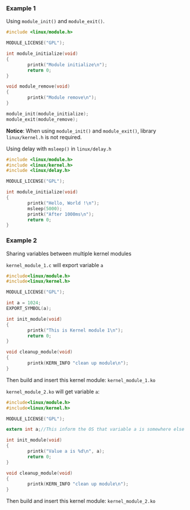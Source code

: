 ### Example 1

Using ``module_init()`` and ``module_exit()``.

```c
#include <linux/module.h>

MODULE_LICENSE("GPL");

int module_initialize(void)
{
        printk("Module initialize\n");
        return 0;
}

void module_remove(void)
{
        printk("Module remove\n");
}

module_init(module_initialize);
module_exit(module_remove);
```
**Notice**: When using ``module_init()`` and ``module_exit()``, library ``linux/kernel.h`` is not required.

Using delay with ``msleep()`` in ``linux/delay.h``

```c
#include <linux/module.h>
#include <linux/kernel.h>
#include <linux/delay.h>

MODULE_LICENSE("GPL");

int module_initialize(void)
{
        printk("Hello, World !\n");
        msleep(5000);
        printk("After 1000ms\n");
        return 0;
}
```

### Example 2

Sharing variables between multiple kernel modules

``kernel_module_1.c`` will export variable ``a``

```c
#include<linux/module.h>
#include<linux/kernel.h>

MODULE_LICENSE("GPL");

int a = 1024;
EXPORT_SYMBOL(a);

int init_module(void)
{
        printk("This is Kernel module 1\n");
        return 0;
}

void cleanup_module(void)
{
        printk(KERN_INFO "clean up module\n");
}
```

Then build and insert this kernel module: ``kernel_module_1.ko``

``kernel_module_2.ko`` will get variable ``a``:

```c
#include<linux/module.h>
#include<linux/kernel.h>

MODULE_LICENSE("GPL");

extern int a;//This inform the OS that variable a is somewhere else

int init_module(void)
{
        printk("Value a is %d\n", a);
        return 0;
}

void cleanup_module(void)
{
        printk(KERN_INFO "clean up module\n");
}
```

Then build and insert this kernel module: ``kernel_module_2.ko``